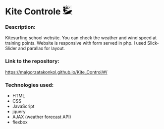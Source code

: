 # Kite Controle   <img alt="Logo" src="kite.jpg" width="30">

### Description:
Kitesurfing school website.
You can check the weather and wind speed at training points.
Website is responsive with form served in php.
I used Slick-Slider and parallax for layout.

### Link to the repository:
https://malgorzatakonkol.github.io/Kite_Control/#/

### Technologies used:
* HTML
* CSS
* JavaScript
* jquery
* AJAX (weather forecast API)
* flexbox